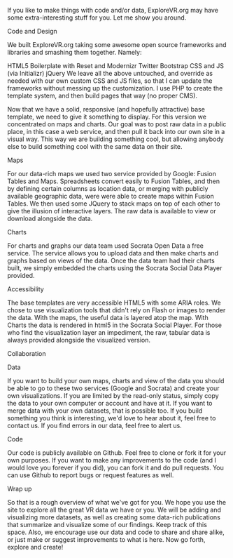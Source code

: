 If you like to make things with code and/or data, ExploreVR.org may have some extra-interesting stuff for you. Let me show you around.

Code and Design

We built ExploreVR.org taking some awesome open source frameworks and libraries and smashing them together. Namely:

HTML5 Boilerplate with Reset and Modernizr
Twitter Bootstrap CSS and JS (via Initializr)
jQuery
We leave all the above untouched, and override as needed with our own custom CSS and JS files, so that I can update the frameworks without messing up the customization. I use PHP to create the template system, and then build pages that way (no proper CMS).

Now that we have a solid, responsive (and hopefully attractive) base template, we need to give it something to display. For this version we concentrated on maps and charts. Our goal was to post raw data in a public place, in this case a web service, and then pull it back into our own site in a visual way. This way we are building something cool, but allowing anybody else to build something cool with the same data on their site.

Maps

For our data-rich maps we used two service provided by Google: Fusion Tables and Maps. Spreadsheets convert easily to Fusion Tables, and then by defining certain columns as location data, or merging with publicly available geographic data, were were able to create maps within Fusion Tables. We then used some JQuery to stack maps on top of each other to give the illusion of interactive layers. The raw data is available to view or download alongside the data.

Charts

For charts and graphs our data team used Socrata Open Data a free service. The service allows you to upload data and then make charts and graphs based on views of the data. Once the data team had their charts built, we simply embedded the charts using the Socrata Social Data Player provided.

Accessibility

The base templates are very accessible HTML5 with some ARIA roles. We chose to use visualization tools that didn't rely on Flash or images to render the data. With the maps, the useful data is layered atop the map. With Charts the data is rendered in html5 in the Socrata Social Player. For those who find the visualization layer an impediment, the raw, tabular data is always provided alongside the visualized version.

Collaboration

Data

If you want to build your own maps, charts and view of the data you should be able to go to these two services (Google and Socrata) and create your own visualizations. If you are limited by the read-only status, simply copy the data to your own computer or account and have at it. If you want to merge data with your own datasets, that is possible too. If you build something you think is interesting, we'd love to hear about it, feel free to contact us. If you find errors in our data, feel free to alert us.

Code

Our code is publicly available on Github. Feel free to clone or fork it for your own purposes. If you want to make any improvements to the code (and I would love you forever if you did), you can fork it and do pull requests. You can use Github to report bugs or request features as well.

Wrap up

So that is a rough overview of what we've got for you. We hope you use the site to explore all the great VR data we have or you. We will be adding and visualizing more datasets, as well as creating some data-rich publications that summarize and visualize some of our findings. Keep track of this space. Also, we encourage use our data and code to share and share alike, or just make or suggest improvements to what is here. Now go forth, explore and create!